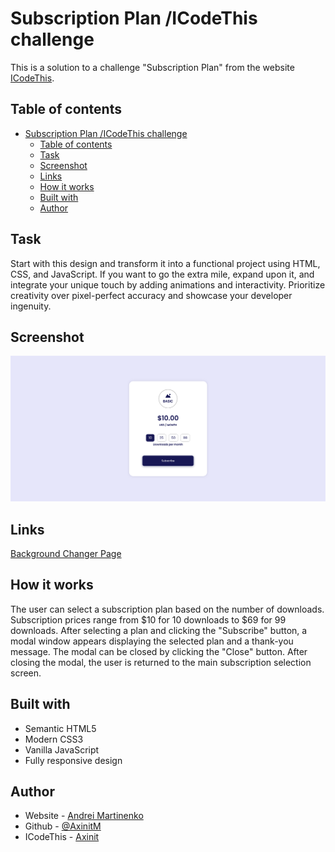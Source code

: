 # Subscription Plan /ICodeThis challenge

This is a solution to a challenge "Subscription Plan" from the website [ICodeThis](https://icodethis.com/modes/design-to-code/182/submissions?page=1).

## Table of contents
- [Subscription Plan /ICodeThis challenge](#subscription-plan-icodethis-challenge)
  - [Table of contents](#table-of-contents)
  - [Task](#task)
  - [Screenshot](#screenshot)
  - [Links](#links)
  - [How it works](#how-it-works)
  - [Built with](#built-with)
  - [Author](#author)

## Task

Start with this design and transform it into a functional project using HTML, CSS, and JavaScript.
If you want to go the extra mile, expand upon it, and integrate your unique touch by adding animations and interactivity.
Prioritize creativity over pixel-perfect accuracy and showcase your developer ingenuity.


## Screenshot

![](./images/screenshot.png)

## Links

[Background Changer Page](https://your-solution-url.com)

## How it works

The user can select a subscription plan based on the number of downloads.
Subscription prices range from $10 for 10 downloads to $69 for 99 downloads.
After selecting a plan and clicking the "Subscribe" button, a modal window appears displaying the selected plan and a thank-you message.
The modal can be closed by clicking the "Close" button.
After closing the modal, the user is returned to the main subscription selection screen.

## Built with

- Semantic HTML5
- Modern CSS3
- Vanilla JavaScript
- Fully responsive design

## Author

- Website - [Andrei Martinenko](https://www.frontender.biz)
- Github - [@AxinitM](https://github.com/AxinitM)
- ICodeThis - [Axinit](https://icodethis.com/Axinit)
